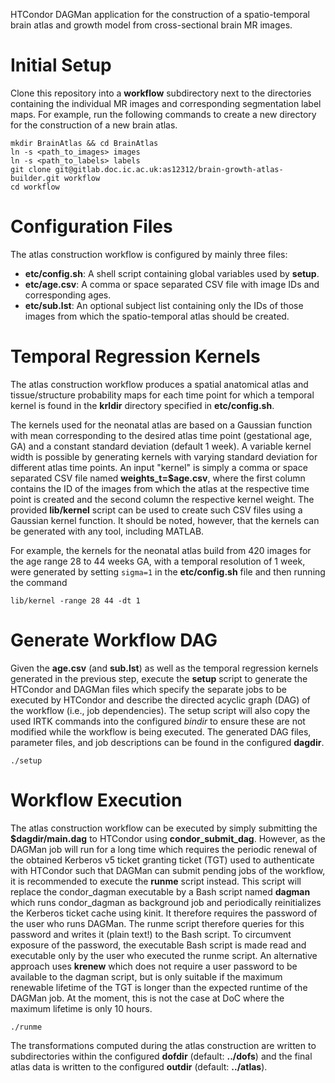 HTCondor DAGMan application for the construction of a spatio-temporal brain atlas
and growth model from cross-sectional brain MR images.

Initial Setup
=============

Clone this repository into a **workflow** subdirectory next to the directories
containing the individual MR images and corresponding segmentation label maps.
For example, run the following commands to create a new directory for the
construction of a new brain atlas.

```shell
mkdir BrainAtlas && cd BrainAtlas
ln -s <path_to_images> images
ln -s <path_to_labels> labels
git clone git@gitlab.doc.ic.ac.uk:as12312/brain-growth-atlas-builder.git workflow
cd workflow
```

Configuration Files
===================

The atlas construction workflow is configured by mainly three files:

- **etc/config.sh**: A shell script containing global variables used by **setup**.
- **etc/age.csv**:   A comma or space separated CSV file with image IDs and corresponding ages.
- **etc/sub.lst**:   An optional subject list containing only the IDs of those images
                     from which the spatio-temporal atlas should be created.

Temporal Regression Kernels
===========================

The atlas construction workflow produces a spatial anatomical atlas and
tissue/structure probability maps for each time point for which a temporal kernel
is found in the **krldir** directory specified in **etc/config.sh**.

The kernels used for the neonatal atlas are based on a Gaussian function with
mean corresponding to the desired atlas time point (gestational age, GA) and a
constant standard deviation (default 1 week). A variable kernel width is
possible by generating kernels with varying standard deviation for different
atlas time points. An input "kernel" is simply a comma or space separated CSV
file named **weights_t=$age.csv**, where the first column contains the ID of
the images from which the atlas at the respective time point is created and the
second column the respective kernel weight. The provided **lib/kernel** script
can be used to create such CSV files using a Gaussian kernel function. It should
be noted, however, that the kernels can be generated with any tool, including MATLAB.

For example, the kernels for the neonatal atlas build from 420 images for the
age range 28 to 44 weeks GA, with a temporal resolution of 1 week, were generated
by setting `sigma=1` in the **etc/config.sh** file and then running the command

```shell
lib/kernel -range 28 44 -dt 1
```

Generate Workflow DAG
=====================

Given the **age.csv** (and **sub.lst**) as well as the temporal regression kernels
generated in the previous step, execute the **setup** script to generate the
HTCondor and DAGMan files which specify the separate jobs to be executed by
HTCondor and describe the directed acyclic graph (DAG) of the workflow
(i.e., job dependencies). The setup script will also copy the used IRTK commands
into the configured *bindir* to ensure these are not modified while the workflow
is being executed. The generated DAG files, parameter files, and job descriptions
can be found in the configured **dagdir**.

```shell
./setup
```

Workflow Execution
==================

The atlas construction workflow can be executed by simply submitting the
**$dagdir/main.dag** to HTCondor using **condor_submit_dag**. However, as the
DAGMan job will run for a long time which requires the periodic renewal of the
obtained Kerberos v5 ticket granting ticket (TGT) used to authenticate with
HTCondor such that DAGMan can submit pending jobs of the workflow, it is
recommended to execute the **runme** script instead. This script will replace
the condor_dagman executable by a Bash script named **dagman** which runs
condor_dagman as background job and periodically reinitializes the Kerberos ticket
cache using kinit. It therefore requires the password of the user who runs DAGMan.
The runme script therefore queries for this password and writes it (plain text!)
to the Bash script. To circumvent exposure of the password, the executable Bash
script is made read and executable only by the user who executed the runme script.
An alternative approach uses **krenew** which does not require a user password
to be available to the dagman script, but is only suitable if the maximum
renewable lifetime of the TGT is longer than the expected runtime of the DAGMan
job. At the moment, this is not the case at DoC where the maximum lifetime is
only 10 hours.

```shell
./runme
```

The transformations computed during the atlas construction are written to
subdirectories within the configured **dofdir** (default: **../dofs**) and the
final atlas data is written to the configured **outdir** (default: **../atlas**).